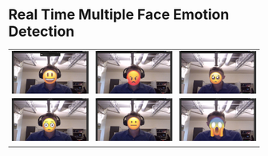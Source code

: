 # Real Time Multiple Face Emotion Detection

| | | |
|:---------------------:|:-------------------:|:-----------------:|
|<img width="500" alt="happy example" src="example_output/happy_example.png"> | <img width="500" alt="angry example" src="example_output/angry_example.png"> | <img width="500" alt="sad example" src="example_output/sad_example.png">|
| <img width="500" alt="surprised example" src="example_output/surprised_example.png"> | <img width="500" alt="neutral example" src="example_output/neutral_example.png"> | <img width="500" alt="fear example" src="example_output/fear_example.png"> |
| | | |
